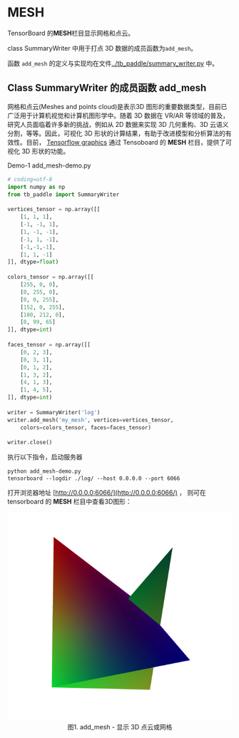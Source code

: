 # MESH

TensorBoard 的**MESH**栏目显示网格和点云。

class SummaryWriter 中用于打点 3D 数据的成员函数为`add_mesh`。

函数 `add_mesh` 的定义与实现均在文件[../tb_paddle/summary_writer.py](../tb_paddle/summary_writer.py) 中。

## Class SummaryWriter 的成员函数 add_mesh

网格和点云(Meshes and points cloud)是表示3D 图形的重要数据类型，目前已广泛用于计算机视觉和计算机图形学中。随着 3D 数据在 VR/AR 等领域的普及，研究人员面临着许多新的挑战，例如从 2D 数据来实现 3D 几何重构、3D 云语义分割，等等。因此，可视化 3D 形状的计算结果，有助于改进模型和分析算法的有效性。目前， [Tensorflow graphics](https://github.com/tensorflow/graphics) 通过 Tensoboard 的 **MESH** 栏目，提供了可视化 3D 形状的功能。

Demo-1 add_mesh-demo.py

```python
# coding=utf-8
import numpy as np
from tb_paddle import SummaryWriter

vertices_tensor = np.array([[
    [1, 1, 1],
    [-1, -1, 1],
    [1, -1, -1],
    [-1, 1, -1],
    [-1,-1,-1],
    [1, 1, -1]
]], dtype=float)

colors_tensor = np.array([[
    [255, 0, 0],
    [0, 255, 0],
    [0, 0, 255],
    [152, 0, 255],
    [180, 212, 0],
    [0, 99, 65]
]], dtype=int)

faces_tensor = np.array([[
    [0, 2, 3],
    [0, 3, 1],
    [0, 1, 2],
    [1, 3, 2],
    [4, 1, 3],
    [1, 4, 5],
]], dtype=int)

writer = SummaryWriter('log')
writer.add_mesh('my_mesh', vertices=vertices_tensor, 
    colors=colors_tensor, faces=faces_tensor)

writer.close()
```

执行以下指令，启动服务器

```
python add_mesh-demo.py
tensorboard --logdir ./log/ --host 0.0.0.0 --port 6066
```

打开浏览器地址 [http://0.0.0.0:6066/](http://0.0.0.0:6066/) ，
则可在 tensorboard 的 **MESH** 栏目中查看3D图形：

<p align="center">
<img src="../screenshots/add_mesh.png", width=600><br/>
图1. add_mesh - 显示 3D 点云或网格
</p>

